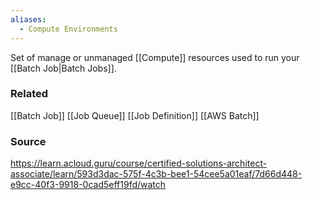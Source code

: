 ```yaml
---
aliases:
  - Compute Environments
---
```

Set of manage or unmanaged [[Compute]] resources used to run your [[Batch Job|Batch Jobs]].
### Related
[[Batch Job]]
[[Job Queue]]
[[Job Definition]]
[[AWS Batch]]
### Source
https://learn.acloud.guru/course/certified-solutions-architect-associate/learn/593d3dac-575f-4c3b-bee1-54cee5a01eaf/7d66d448-e9cc-40f3-9918-0cad5eff19fd/watch